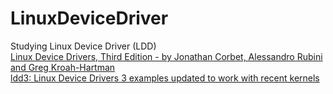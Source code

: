 # LinuxDeviceDriver
Studying Linux Device Driver (LDD)  
[Linux Device Drivers, Third Edition - by Jonathan Corbet, Alessandro Rubini and Greg Kroah-Hartman](https://lwn.net/Kernel/LDD3/)  
[ldd3: Linux Device Drivers 3 examples updated to work with recent kernels](https://github.com/martinezjavier/ldd3)
